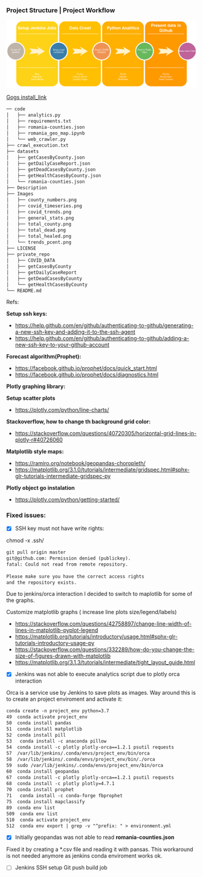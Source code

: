 ### Project Structure | Project Workflow


![Image](../Images/worflow.png)


[Gogs install_link](Goge_Setup.md)

```
── code
│   ├── analytics.py
│   ├── requirements.txt
│   ├── romania-counties.json
│   ├── romania_geo_map.ipynb
│   └── web_crawler.py
├── crawl_execution.txt
├── datasets
│   ├── getCasesByCounty.json
│   ├── getDailyCaseReport.json
│   ├── getDeadCasesByCounty.json
│   ├── getHealthCasesByCounty.json
│   └── romania-counties.json
├── Description
├── Images
│   ├── county_numbers.png
│   ├── covid_timeseries.png
│   ├── covid_trends.png
│   ├── general_stats.png
│   ├── total_county.png
│   ├── total_dead.png
│   ├── total_healed.png
│   └── trends_pcent.png
├── LICENSE
├── private_repo
│   ├── COVID_DATA
│   ├── getCasesByCounty
│   ├── getDailyCaseReport
│   ├── getDeadCasesByCounty
│   └── getHealthCasesByCounty
└── README.md
```

Refs:

**Setup ssh keys:**
* https://help.github.com/en/github/authenticating-to-github/generating-a-new-ssh-key-and-adding-it-to-the-ssh-agent
* https://help.github.com/en/github/authenticating-to-github/adding-a-new-ssh-key-to-your-github-account

**Forecast algorithm(Prophet):**
* https://facebook.github.io/prophet/docs/quick_start.html
* https://facebook.github.io/prophet/docs/diagnostics.html

**Plotly graphing library:**

**Setup scatter plots**

* https://plotly.com/python/line-charts/

**Stackoverflow, how to change th background grid color:**

* https://stackoverflow.com/questions/40720305/horizontal-grid-lines-in-plotly-r#40726060

**Matplotlib style maps:**

* https://ramiro.org/notebook/geopandas-choropleth/
* https://matplotlib.org/3.1.0/tutorials/intermediate/gridspec.html#sphx-glr-tutorials-intermediate-gridspec-py

**Plotly object go instalation**

* https://plotly.com/python/getting-started/


### Fixed issues:

- [X] SSH key must not have write rights:

chmod -x .ssh/

```
git pull origin master
git@github.com: Permission denied (publickey).
fatal: Could not read from remote repository.

Please make sure you have the correct access rights
and the repository exists.
```

Due to jenkins/orca interaction I decided to switch to maplotlib for some of the graphs.

Customize matplotlib graphs ( increase line plots size/legend/labels)

* https://stackoverflow.com/questions/42758897/change-line-width-of-lines-in-matplotlib-pyplot-legend
* https://matplotlib.org/tutorials/introductory/usage.html#sphx-glr-tutorials-introductory-usage-py
* https://stackoverflow.com/questions/332289/how-do-you-change-the-size-of-figures-drawn-with-matplotlib
* https://matplotlib.org/3.1.3/tutorials/intermediate/tight_layout_guide.html
 
 - [X] Jenkins was not able to execute analytics script due to plotly orca interaction
 
 Orca is a service use by Jenkins to save plots as images.
 Way around this is to create an project enviroment and activate it:
 
 ```
 conda create -n project_env python=3.7
 49  conda activate project_env
 50  conda install pandas
 51  conda install matplotlib
 52  conda install pill
 53   conda install -c anaconda pillow 
 54  conda install -c plotly plotly-orca==1.2.1 psutil requests
 57  /var/lib/jenkins/.conda/envs/project_env/bin/orca
 58  /var/lib/jenkins/.conda/envs/project_env/bin/./orca
 59  sudo /var/lib/jenkins/.conda/envs/project_env/bin/orca
 60  conda install geopandas
 67  conda install -c plotly plotly-orca==1.2.1 psutil requests
 68  conda install -c plotly plotly=4.7.1
 70  conda install prophet
 71   conda install -c conda-forge fbprophet 
 75  conda install mapclassify
 89  conda env list
 509  conda env list
 510  conda activate project_env
 512  conda env export | grep -v "^prefix: " > environment.yml
```

- [x] Initially geopandas was not able to read **romania-counties.json**

Fixed it by creating a *.csv file and reading it with pansas. This workaround is not needed anymore as jenkins conda enviroment works ok.

- [ ] Jenkins SSH setup Git push build job
 
